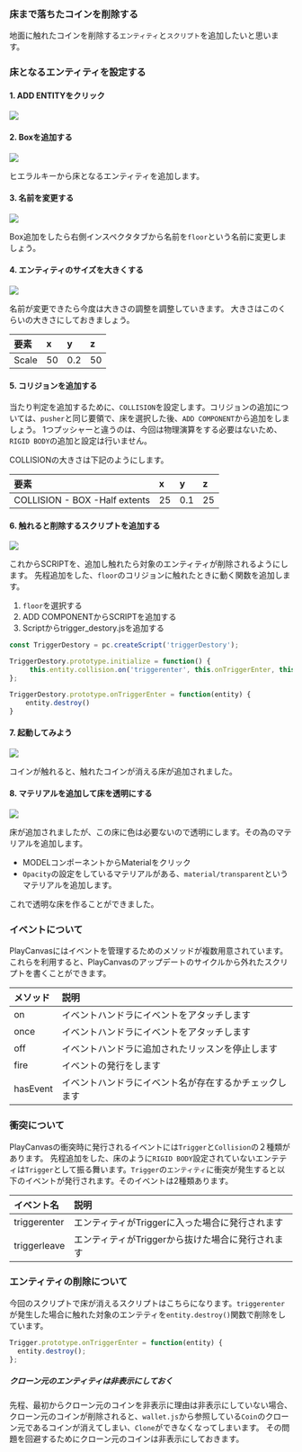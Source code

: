### 床まで落ちたコインを削除する
地面に触れたコインを削除する`エンティティ`と`スクリプト`を追加したいと思います。

### 床となるエンティティを設定する

#### 1. ADD ENTITYをクリック
![](/assets/floor1.png)


#### 2. Boxを追加する
![](/assets/floor2.png)


ヒエラルキーから床となるエンティティを追加します。

#### 3. 名前を変更する
![](/assets/floor3.png)

Box追加をしたら右側インスペクタタブから名前を`floor`という名前に変更しましょう。


#### 4. エンティティのサイズを大きくする
![](/assets/froo.png)

名前が変更できたら今度は大きさの調整を調整していきます。  大きさはこのくらいの大きさにしておきましょう。

| 要素  | x   | y   | z   |
| :---- | :-- | :-- | :-- |
| Scale | 50  | 0.2 | 50  |

#### 5. コリジョンを追加する

当たり判定を追加するために、`COLLISION`を設定します。コリジョンの追加については、`pusher`と同じ要領で、床を選択した後、`ADD COMPONENT`から追加をしましょう。
1つプッシャーと違うのは、今回は物理演算をする必要はないため、`RIGID BODY`の追加と設定は行いません。

COLLISIONの大きさは下記のようにします。

| 要素                          | x   | y   | z   |
| :---------------------------- | :-- | :-- | :-- |
| COLLISION - BOX -Half extents | 25  | 0.1 | 25  |


#### 6. 触れると削除するスクリプトを追加する
![](/assets/scriptsadd.png)

これからSCRIPTを、追加し触れたら対象のエンティティが削除されるようにします。
先程追加をした、`floor`のコリジョンに触れたときに動く関数を追加します。

1. `floor`を選択する
2. ADD COMPONENTからSCRIPTを追加する
3. Scriptからtrigger_destory.jsを追加する


```javascript
const TriggerDestory = pc.createScript('triggerDestory');

TriggerDestory.prototype.initialize = function() {
     this.entity.collision.on('triggerenter', this.onTriggerEnter, this);
};

TriggerDestory.prototype.onTriggerEnter = function(entity) {
    entity.destroy()
}
```

#### 7. 起動してみよう
![](/assets/yjk.png)

コインが触れると、触れたコインが消える床が追加されました。


#### 8. マテリアルを追加して床を透明にする
![](/assets/bb.png)

床が追加されましたが、この床に色は必要ないので透明にします。その為のマテリアルを追加します。

- MODELコンポーネントからMaterialをクリック
- `Opacity`の設定をしているマテリアルがある、`material/transparent`というマテリアルを追加します。


これで透明な床を作ることができました。

### イベントについて

PlayCanvasにはイベントを管理するためのメソッドが複数用意されています。これらを利用すると、PlayCanvasのアップデートのサイクルから外れたスクリプトを書くことができます。

| メソッド | 説明                                                     |
| :------- | :------------------------------------------------------- |
| on       | イベントハンドラにイベントをアタッチします             |
| once     | イベントハンドラにイベントをアタッチします             |
| off      | イベントハンドラに追加されたリッスンを停止します       |
| fire     | イベントの発行をします                                   |
| hasEvent | イベントハンドラにイベント名が存在するかチェックします |

### 衝突について

PlayCanvasの衝突時に発行されるイベントには`Trigger`と`Collision`の２種類があります。
先程追加をした、床のように`RIGID BODY`設定されていないエンテティは`Trigger`として振る舞います。`Trigger`の`エンティティ`に衝突が発生すると以下のイベントが発行されます。そのイベントは2種類あります。

| イベント名 | 説明|
| :--- | :---|
| triggerenter | エンティティがTriggerに入った場合に発行されます |
| triggerleave| エンティティがTriggerから抜けた場合に発行されます|

### エンティティの削除について

今回のスクリプトで床が消えるスクリプトはこちらになります。`triggerenter`が発生した場合に触れた対象のエンテティを`entity.destroy()`関数で削除をしています。

```javascript
Trigger.prototype.onTriggerEnter = function(entity) {
  entity.destroy();
};
```

##### クローン元のエンティティは非表示にしておく
先程、最初からクローン元のコインを非表示に理由は非表示にしていない場合、クローン元のコインが削除されると、`wallet.js`から参照している`Coin`のクローン元であるコインが消えてしまい、`Clone`ができなくなってしまいます。  その問題を回避するためにクローン元のコインは非表示にしておきます。
